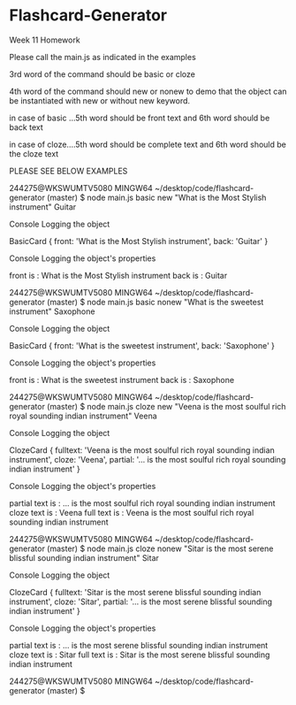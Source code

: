 # Flashcard-Generator
Week 11 Homework

Please call the main.js as indicated in the examples

3rd word of the command should be basic or cloze

4th word of the command should new or nonew to demo that the object can be instantiated with new or without new keyword.

in case of basic ...5th word should be front text and 6th word should be back text

in case of cloze....5th word should be complete text and 6th word should be the cloze text

PLEASE SEE BELOW EXAMPLES

244275@WKSWUMTV5080 MINGW64 ~/desktop/code/flashcard-generator (master)
$ node main.js basic new "What is the Most Stylish instrument" Guitar

Console Logging the object

BasicCard { front: 'What is the Most Stylish instrument', back: 'Guitar' }

Console Logging the object's properties

front is : What is the Most Stylish instrument
back is : Guitar




244275@WKSWUMTV5080 MINGW64 ~/desktop/code/flashcard-generator (master)
$ node main.js basic nonew "What is the sweetest instrument" Saxophone

Console Logging the object

BasicCard { front: 'What is the sweetest instrument', back: 'Saxophone' }

Console Logging the object's properties

front is : What is the sweetest instrument
back is : Saxophone




244275@WKSWUMTV5080 MINGW64 ~/desktop/code/flashcard-generator (master)
$ node main.js cloze new "Veena is the most soulful rich royal sounding indian instrument" Veena

Console Logging the object

ClozeCard {
  fulltext: 'Veena is the most soulful rich royal sounding indian instrument',
  cloze: 'Veena',
  partial: '...  is the most soulful rich royal sounding indian instrument' }

Console Logging the object's properties

partial text is : ...  is the most soulful rich royal sounding indian instrument
cloze text is : Veena
full text is : Veena is the most soulful rich royal sounding indian instrument




244275@WKSWUMTV5080 MINGW64 ~/desktop/code/flashcard-generator (master)
$ node main.js cloze nonew "Sitar is the most serene blissful sounding indian instrument" Sitar

Console Logging the object

ClozeCard {
  fulltext: 'Sitar is the most serene blissful sounding indian instrument',
  cloze: 'Sitar',
  partial: '...  is the most serene blissful sounding indian instrument' }

Console Logging the object's properties

partial text is : ...  is the most serene blissful sounding indian instrument
cloze text is : Sitar
full text is : Sitar is the most serene blissful sounding indian instrument

244275@WKSWUMTV5080 MINGW64 ~/desktop/code/flashcard-generator (master)
$

